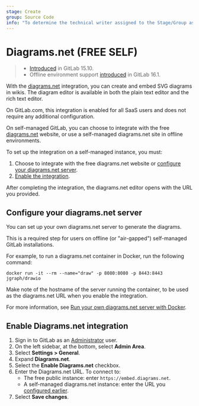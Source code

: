 ```yaml
---
stage: Create
group: Source Code
info: "To determine the technical writer assigned to the Stage/Group associated with this page, see https://handbook.gitlab.com/handbook/product/ux/technical-writing/#assignments"
---
```


# Diagrams.net **(FREE SELF)**

> - [Introduced](https://gitlab.com/gitlab-org/gitlab/-/merge_requests/86206) in GitLab 15.10.
> - Offline environment support [introduced](https://gitlab.com/gitlab-org/gitlab/-/merge_requests/116281) in GitLab 16.1.

With the [diagrams.net](https://www.diagrams.net/) integration, you can create and embed SVG diagrams in wikis.
The diagram editor is available in both the plain text editor and the rich text editor.

On GitLab.com, this integration is enabled for all SaaS users and does not require any additional configuration.

On self-managed GitLab, you can choose to integrate with the free [diagrams.net](https://www.diagrams.net/)
website, or use a self-managed diagrams.net site in offline environments.

To set up the integration on a self-managed instance, you must:

1. Choose to integrate with the free diagrams.net website or
   [configure your diagrams.net server](#configure-your-diagramsnet-server).
1. [Enable the integration](#enable-diagramsnet-integration).

After completing the integration, the diagrams.net editor opens with the URL you provided.

## Configure your diagrams.net server

You can set up your own diagrams.net server to generate the diagrams.

This is a required step for users on offline (or "air-gapped") self-managed GitLab installations.

For example, to run a diagrams.net container in Docker, run the following command:

```shell
docker run -it --rm --name="draw" -p 8080:8080 -p 8443:8443 jgraph/drawio
```

Make note of the hostname of the server running the container, to be used as the diagrams.net URL
when you enable the integration.

For more information, see [Run your own diagrams.net server with Docker](https://www.diagrams.net/blog/diagrams-docker-app).

## Enable Diagrams.net integration

1. Sign in to GitLab as an [Administrator](../../user/permissions.md) user.
1. On the left sidebar, at the bottom, select **Admin Area**.
1. Select **Settings > General**.
1. Expand **Diagrams.net**.
1. Select the **Enable Diagrams.net** checkbox.
1. Enter the Diagrams.net URL. To connect to:
   - The free public instance: enter `https://embed.diagrams.net`.
   - A self-managed diagrams.net instance: enter the URL you [configured earlier](#configure-your-diagramsnet-server).
1. Select **Save changes**.

